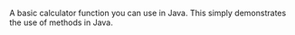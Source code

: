 A basic calculator function you can use in Java. This simply demonstrates the use of methods in Java. 
